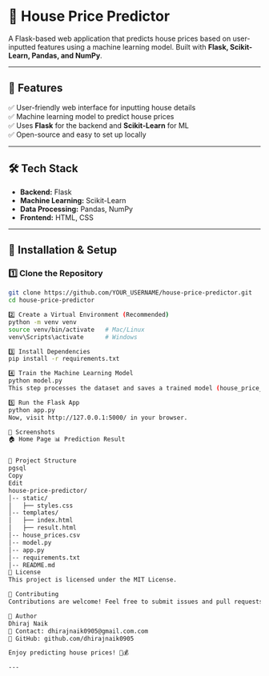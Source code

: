# 🏡 House Price Predictor

A Flask-based web application that predicts house prices based on user-inputted features using a machine learning model. Built with **Flask, Scikit-Learn, Pandas, and NumPy**.

---

## 📌 Features

✅ User-friendly web interface for inputting house details  
✅ Machine learning model to predict house prices  
✅ Uses **Flask** for the backend and **Scikit-Learn** for ML  
✅ Open-source and easy to set up locally  

---

## 🛠️ Tech Stack

- **Backend:** Flask  
- **Machine Learning:** Scikit-Learn  
- **Data Processing:** Pandas, NumPy  
- **Frontend:** HTML, CSS  

---

## 🚀 Installation & Setup

### **1️⃣ Clone the Repository**
```sh
git clone https://github.com/YOUR_USERNAME/house-price-predictor.git
cd house-price-predictor

2️⃣ Create a Virtual Environment (Recommended)
python -m venv venv
source venv/bin/activate   # Mac/Linux
venv\Scripts\activate      # Windows

3️⃣ Install Dependencies
pip install -r requirements.txt

4️⃣ Train the Machine Learning Model
python model.py
This step processes the dataset and saves a trained model (house_price_model.pkl).

5️⃣ Run the Flask App
python app.py
Now, visit http://127.0.0.1:5000/ in your browser.

📸 Screenshots
🏠 Home Page	📊 Prediction Result


📂 Project Structure
pgsql
Copy
Edit
house-price-predictor/
│-- static/
│   ├── styles.css
│-- templates/
│   ├── index.html
│   ├── result.html
│-- house_prices.csv
│-- model.py
│-- app.py
│-- requirements.txt
│-- README.md
📜 License
This project is licensed under the MIT License.

🤝 Contributing
Contributions are welcome! Feel free to submit issues and pull requests.

🎯 Author
Dhiraj Naik
📧 Contact: dhirajnaik0905@gmail.com.com
🔗 GitHub: github.com/dhirajnaik0905

Enjoy predicting house prices! 🏡💰

---
